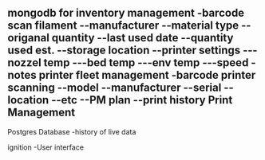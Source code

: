 mongodb for 
inventory management
-barcode scan filament
--manufacturer
--material type
--origanal quantity
--last used date
--quantity used est.
--storage location
--printer settings
---nozzel temp
---bed temp
---env temp
---speed
-notes
printer fleet management 
-barcode printer scanning
--model
--manufacturer
--serial
--location
--etc
--PM plan
--print history
Print Management
--

Postgres Database
-history of live data


ignition
-User interface
